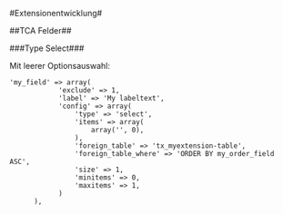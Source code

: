#Extensionentwicklung#

##TCA Felder##

###Type Select###

Mit leerer Optionsauswahl:
````
'my_field' => array(
            'exclude' => 1,
            'label' => 'My labeltext',
            'config' => array(
                'type' => 'select',
                'items' => array(
                    array('', 0),
                ),
                'foreign_table' => 'tx_myextension-table',
                'foreign_table_where' => 'ORDER BY my_order_field ASC',
                'size' => 1,
                'minitems' => 0,
                'maxitems' => 1,
            )
      ),
````
